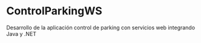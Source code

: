 # ControlParkingWS
Desarrollo de la aplicación control de parking con servicios web integrando Java y .NET
